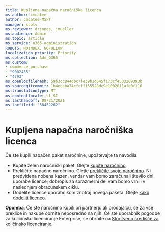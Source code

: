 ```yaml
---
title: Kupljena napačna naročniška licenca
ms.author: cmcatee
author: cmcatee-MSFT
manager: scotv
ms.reviewer: drjones, jmueller
ms.audience: Admin
ms.topic: article
ms.service: o365-administration
ROBOTS: NOINDEX, NOFOLLOW
localization_priority: Priority
ms.collection: Adm_O365
ms.custom:
- commerce_purchase
- "9002455"
- "4793"
ms.openlocfilehash: 59b3cc844dbc7fe39b1d645f173cf4533209393b
ms.sourcegitcommit: 1b4ecaba74cfcff155528dc9e1002011afe0f110
ms.translationtype: MT
ms.contentlocale: sl-SI
ms.lasthandoff: 08/21/2021
ms.locfileid: "58452262"
---
```

# <a name="purchased-wrong-subscription-license"></a>Kupljena napačna naročniška licenca

Če ste kupili napačen paket naročnine, upoštevajte ta navodila:

- Kupite želen naročniški paket. Glejte [kupite naročnino](https://docs.microsoft.com/alchemyinsights/buy-a-subscription-to-office-365-for-business).
- Prekličite napačno naročnino. Glejte [prekličite svojo naročnino](https://docs.microsoft.com/alchemyinsights/canceling-your-office-365-subscription).
Ni predvidena nobena kazen, vendar vam bomo zaračunali število dni uporabe licence; dobropis za sorazmerni del vam bomo vrnili v naslednjem obračunskem ciklu.
- Dodelite licence uporabnikom znotraj novega paketa. Glejte [kako dodeliti licenco](https://docs.microsoft.com/alchemyinsights/how-to-assign-a-license-to-a-user).

**Opomba**: Če ste naročnino kupili pri partnerju ali prodajalcu, se za vse preklice in nakupe obrnite neposredno na njih. Če ste uporabnik pogodbe za količinsko licenciranje Enterprise, se obrnite na [Storitveno središče za količinsko licenciranje](https://support.microsoft.com/help/4471406/how-to-contact-the-microsoft-volume-licensing-service-center).
